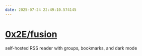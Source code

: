 ```yaml
---
date: 2025-07-24 22:49:10.574145
---
```


# [0x2E/fusion](https://github.com/0x2E/fusion)

self-hosted RSS reader with groups, bookmarks, and dark mode